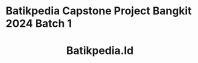 # Batikpedia Capstone Project Bangkit 2024 Batch 1
<p align="center">
  <h1 align="center"><b>Batikpedia.Id</b></h1>
</p>
